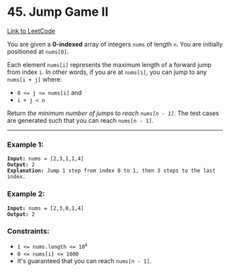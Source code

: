 # 45. Jump Game II

[Link to LeetCode](https://leetcode.com/problems/jump-game-ii/)

You are given a **0-indexed** array of integers `nums` of length `n`. You are initially positioned at `nums[0]`.

Each element `nums[i]` represents the maximum length of a forward jump from index `i`. In other words, if you are at `nums[i]`, you can jump to any `nums[i + j]` where:

* `0 <= j <= nums[i]` and
* `i + j < n`

Return _the minimum number of jumps to reach `nums[n - 1]`_. The test cases are generated such that you can reach `nums[n - 1]`.

---

### Example 1:

<pre><code><strong>Input:</strong> nums = [2,3,1,1,4]
<strong>Output:</strong> 2
<strong>Explanation:</strong> Jump 1 step from index 0 to 1, then 3 steps to the last index.</code></pre>

### Example 2:

<pre><code><strong>Input:</strong> nums = [2,3,0,1,4]
<strong>Output:</strong> 2</code></pre>

### Constraints:

* <code>1 <= nums.length <= 10<sup>4</sup></code>
* `0 <= nums[i] <= 1000`
* It's guaranteed that you can reach `nums[n - 1]`.